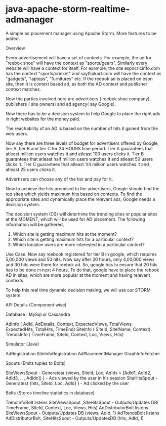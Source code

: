 java-apache-storm-realtime-admanager
====================================

A simple ad placement manager using Apache Storm. More features to be added.

Overview

Every advertisement will have a set of contexts. For example, the ad for "reebok shoe" will have the context as "sports/gears".
Similarly every website will have a context for itself. For example, the site espncricinfo.com has the context  "sports/cricket" and sayflipkart.com will have the context as "gadgets", "laptops", "furnitures" etc.
If the reebok ad is placed on espn site, then it is context based ad, as both the AD context and publisher context matches.
 
Now the parties involved here are advertisers ( reebok shoe company), publishers ( site owners) and ad agency( say Google).
 
Now there has to be a decision system to help Google to place the right ads in right websites for the money paid.
 
The reachability of an AD is based on the number of hits it gained from the web users.
 
Now say there are three levels of budget for advertisers offered by Google, tier A, tier B and tier C for 24 HOURS time period.
Tier A guarantees that atleast million users watches it and atleast 100 users clicks it.
Tier B guarantees that atleast half million users watches it and atleast 50 users clicks it.
Tier C guarantees that atleast 1/4 million users watches it and atleast 25 users clicks it.
 
Advertisers can choose any of the tier and pay for it.
 
Now to achieve the hits promised to the advertisers, Google should find the top sites which yields maximum hits based on contexts. To find the appropriate sites and dynamically place the relevant ads, Google needs a decision system.
 
The decision system (DS) will determine the trending sites or popular sites at the MOMENT, which will be used for AD placement.
The following information will be gathered,
1. Which site is getting maximum hits at the moment?
2. Which site is getting maximum hits for a particular context?
3. Which location users are more interested in a particular context?
 
Use Case:
Now say reebook registered for tier B in google, which requires 5,00,000 views and 50 hits.
Now say after 20 hours, only 4,00,000 views and 30 hits were there for reebok ad. So, google has to ensure that 20 hits has to be done in next 4 hours. To do that, google have to place the rebook AD in sites, which are more popular at the moment and having relevant contexts.
 
To help this real time dynamic decision making, we will use our STORM system.












API Details (Component wise)

Database : MySql or Cassandra

AdInfo ( AdId, AdDetails, Context, ExpectedViews, TotalViews, ExpectedHits, TotalHits, TimeEnd)
SiteInfo ( SiteId, SitelName, Context)
TrendsInfo ( TimeFrame, SiteId, Context, Loc, Views, Hits)

Simulator (Java)

AdRegistration
SiteInfoRegistration
AdPlacementManager
GraphInfoFetcher

Spouts (Emits tuples to Bolts)

SiteViewsSpout - Generates( {views, SiteId, Loc, AdIds = [AdId1, AdId2, AdId3, .. , AdIdn]} ) - Ads viewed by the user in his session
SiteHitsSpout - Generates( {hits, SiteId, Loc, AdId} ) - Ad clicked by the user

Bolts (Stores timeline statistics in database)

TrendInfoBolt listens SiteViewsSpout ,SiteHitsSpout - Outputs/Updates DB( TimeFrame, SiteId, Context, Loc, Views, Hits)
AdDistributorBolt listens SiteViewsSpout - Outputs/Updates DB (views, AdId, 1)
AdTrendsBolt listens AdDistributorBolt, SiteHitsSpout - Outputs/UpdatesDB (hits, AdId, 1)

